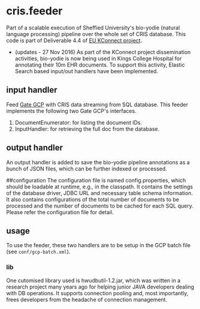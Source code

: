 # cris.feeder
Part of a scalable execution of Sheffied University's bio-yodie (natural language processing) pipeline over the whole set of CRIS database. This code is part of Deliverable 4.4 of [EU KConnect project](http://kconnect.eu/).

- (updates - 27 Nov 2016) 
As part of the KConnect project dissemination activities, bio-yodie is now being used in Kings College Hospital for annotating their 10m EHR documents. To support this activity, Elastic Search based input/out handlers have been implemented.

## input handler
Feed [Gate GCP](https://gate.ac.uk/gcp/doc/gcp-guide.pdf) with CRIS data streaming from SQL database.
This feeder implements the following two Gate GCP's interfaces.

1. DocumentEnumerator: for listing the document IDs.
2. InputHandler: for retrieving the full doc from the database.

## output handler
An output handler is added to save the bio-yodie pipeline annotations as a bunch of JSON files, which can be further indexed or processed.

##configuration
The configuration file is named config.properties, which should be loadable at runtime, e.g., in the classpath. It contains the settings of the database driver, JDBC URL and necessary table schema information. It also contains configurations of the total number of documents to be processed and the number of documents to be cached for each SQL query. Please refer the configuration file for detail.

## usage
To use the feeder, these two handlers are to be setup in the GCP batch file (see `conf/gcp-batch.xml`).

### lib
One cutomised library used is hwudbutil-1.2.jar, which was written in a research project many years ago for helping junior JAVA developers dealing with DB operations. It supports connection pooling and, most importantly, frees developers from the headache of connection management. 
